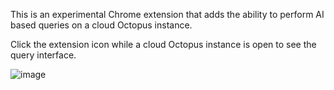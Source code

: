 This is an experimental Chrome extension that adds the ability to perform AI based queries on a cloud Octopus instance.

Click the extension icon while a cloud Octopus instance is open to see the query interface.

![image](https://gist.github.com/assets/160104/871033da-fcfe-4750-8487-0d35ba7aa61b)
